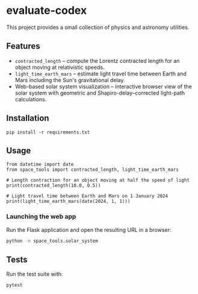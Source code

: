 # evaluate-codex

This project provides a small collection of physics and astronomy utilities.

## Features

- `contracted_length` – compute the Lorentz contracted length for an object moving at relativistic speeds.
- `light_time_earth_mars` – estimate light travel time between Earth and Mars including the Sun's gravitational delay.
- Web-based solar system visualization – interactive browser view of the solar system
  with geometric and Shapiro-delay–corrected light-path calculations.

## Installation

```
pip install -r requirements.txt
```

## Usage

```
from datetime import date
from space_tools import contracted_length, light_time_earth_mars

# Length contraction for an object moving at half the speed of light
print(contracted_length(10.0, 0.5))

# Light travel time between Earth and Mars on 1 January 2024
print(light_time_earth_mars(date(2024, 1, 1)))
```

### Launching the web app

Run the Flask application and open the resulting URL in a browser:

```bash
python -m space_tools.solar_system
```

## Tests

Run the test suite with:

```
pytest
```
